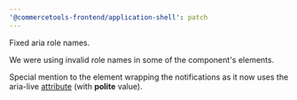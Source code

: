 ```yaml
---
'@commercetools-frontend/application-shell': patch
---
```


Fixed aria role names.

We were using invalid role names in some of the component's elements.

Special mention to the element wrapping the notifications as it now uses the aria-live [attribute](https://www.w3.org/TR/wai-aria/#aria-live) (with **polite** value).
